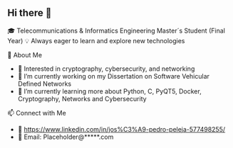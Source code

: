 ## Hi there 👋

🎓 Telecommunications & Informatics Engineering Master´s Student (Final Year)
💡 Always eager to learn and explore new technologies

🚀 About Me
- 🔐 Interested in cryptography, cybersecurity, and networking
- 🔭 I’m currently working on my Dissertation on Software Vehicular Defined Networks
- 🌱 I’m currently learning more about Python, C, PyQT5, Docker, Cryptography, Networks and Cybersecurity

📫 Connect with Me
- 💼 https://www.linkedin.com/in/jos%C3%A9-pedro-peleja-577498255/
- 📧 Email: Placeholder@*****.com
<!--
**peleja23/peleja23** is a ✨ _special_ ✨ repository because its `README.md` (this file) appears on your GitHub profile.

Here are some ideas to get you started:

- 🌱 I’m currently learning ...
- 👯 I’m looking to collaborate on ...
- 🤔 I’m looking for help with ...
- 💬 Ask me about ...
- 📫 How to reach me: ...
- 😄 Pronouns: ...
- ⚡ Fun fact: ...
-->
